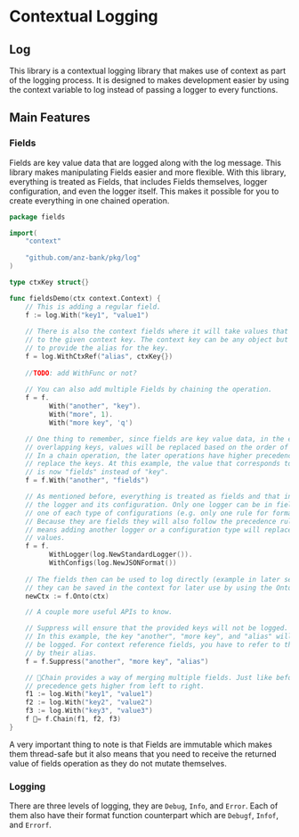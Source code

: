 # Contextual Logging

## Log
This library is a contextual logging library that makes use of context as part of the logging process. It is designed to makes development easier by using the context variable to log instead of passing a logger to every functions.

## Main Features
### Fields
Fields are key value data that are logged along with the log message. This library makes manipulating Fields easier and more flexible. With this library, everything is treated as Fields, that includes Fields themselves, logger configuration, and even the logger itself. This makes it possible for you to create everything in one chained operation.

```go
package fields

import(
    "context"
    
    "github.com/anz-bank/pkg/log"
)

type ctxKey struct{}

func fieldsDemo(ctx context.Context) {
    // This is adding a regular field.
    f := log.With("key1", "value1")
    
    // There is also the context fields where it will take values that correspond
    // to the given context key. The context key can be any object but you have
    // to provide the alias for the key.
    f = log.WithCtxRef("alias", ctxKey{})
    
    //TODO: add WithFunc or not?
    
    // You can also add multiple Fields by chaining the operation.
    f = f.
    	  With("another", "key").
          With("more", 1).
    	  With("more key", 'q')

    // One thing to remember, since fields are key value data, in the event of
    // overlapping keys, values will be replaced based on the order of operation.
    // In a chain operation, the later operations have higher precedence and will
    // replace the keys. At this example, the value that corresponds to "another"
    // is now "fields" instead of "key".
    f = f.With("another", "fields")

    // As mentioned before, everything is treated as fields and that includes
    // the logger and its configuration. Only one logger can be in fields and
    // one of each type of configurations (e.g. only one rule for format etc).
    // Because they are fields they will also follow the precedence rule, which
    // means adding another logger or a configuration type will replace the older
    // values.
    f = f.
    	  WithLogger(log.NewStandardLogger()).
          WithConfigs(log.NewJSONFormat())
    
    // The fields then can be used to log directly (example in later section) or
    // they can be saved in the context for later use by using the Onto API.
    newCtx := f.Onto(ctx)

    // A couple more useful APIs to know.

    // Suppress will ensure that the provided keys will not be logged.
    // In this example, the key "another", "more key", and "alias" will not 
    // be logged. For context reference fields, you have to refer to them
    // by their alias.
    f = f.Suppress("another", "more key", "alias")

    // ￿Chain provides a way of merging multiple fields. Just like before,
    // precedence gets higher from left to right.
    f1 := log.With("key1", "value1")
    f2 := log.With("key2", "value2")
    f3 := log.With("key3", "value3")
    f ￿= f.Chain(f1, f2, f3)
}
```

A very important thing to note is that Fields are immutable which makes them thread-safe but it also means that you need to receive the returned value of fields operation as they do not mutate themselves.

### Logging
There are three levels of logging, they are `Debug`, `Info`, and `Error`. Each of them also have their format function counterpart which are `Debugf`, `Infof`, and `Errorf`.
